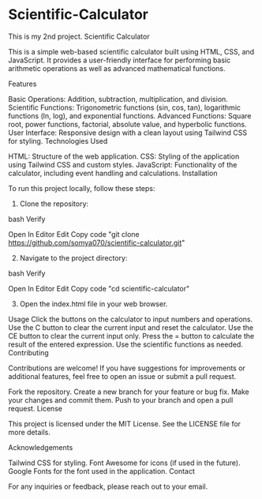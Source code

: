 # Scientific-Calculator
This is my 2nd project.
Scientific Calculator

This is a simple web-based scientific calculator built using HTML, CSS, and JavaScript. It provides a user-friendly interface for performing basic arithmetic operations as well as advanced mathematical functions.

Features

Basic Operations: Addition, subtraction, multiplication, and division.
Scientific Functions: Trigonometric functions (sin, cos, tan), logarithmic functions (ln, log), and exponential functions.
Advanced Functions: Square root, power functions, factorial, absolute value, and hyperbolic functions.
User Interface: Responsive design with a clean layout using Tailwind CSS for styling.
Technologies Used

HTML: Structure of the web application.
CSS: Styling of the application using Tailwind CSS and custom styles.
JavaScript: Functionality of the calculator, including event handling and calculations.
Installation

To run this project locally, follow these steps:

1. Clone the repository:

bash
Verify

Open In Editor
Edit
Copy code
"git clone https://github.com/somya070/scientific-calculator.git"

2. Navigate to the project directory:

bash
Verify

Open In Editor
Edit
Copy code
"cd scientific-calculator"

3. Open the index.html file in your web browser.

Usage
Click the buttons on the calculator to input numbers and operations.
Use the C button to clear the current input and reset the calculator.
Use the CE button to clear the current input only.
Press the = button to calculate the result of the entered expression.
Use the scientific functions as needed.
Contributing

Contributions are welcome! If you have suggestions for improvements or additional features, feel free to open an issue or submit a pull request.

Fork the repository.
Create a new branch for your feature or bug fix.
Make your changes and commit them.
Push to your branch and open a pull request.
License

This project is licensed under the MIT License. See the LICENSE file for more details.

Acknowledgements

Tailwind CSS for styling.
Font Awesome for icons (if used in the future).
Google Fonts for the font used in the application.
Contact

For any inquiries or feedback, please reach out to your email.

